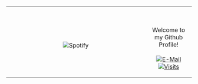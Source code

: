 <table width="100%"> 
  <tr>
  <td width="75%" align="center">
      
&nbsp; <br> ![Spotify](https://novatorem-two-ruby.vercel.app/api/spotify)

  </td>
  <td width=75%">

<br><p align="center"> Welcome to my Github Profile! <br><br>
  [![E-Mail](https://img.shields.io/badge/email-reveal-2a8?style=flat-square&logo=gmail&logoColor=white)](https://mailhide.io/e/OO0HCCzs)
  [![Visits](https://komarev.com/ghpvc/?username=Jonathan-R0&logo=GitHub&label=github%20visits&color=336699&logoColor=white&style=flat-square)](https://github.com/Jonathan-R0)
</p>
  </td>
  </table>

[//]: <> (The `&nbsp;` is to have Aphelion take up more space)
